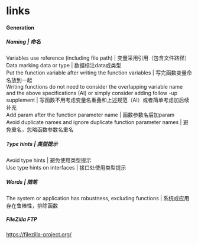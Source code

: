 # links

#### Generation
##### Naming | 命名
Variables use reference (including file path) | 变量采用引用（包含文件路径）  
Data marking data or type | 数据标注data或类型  
Put the function variable after writing the function variables | 写完函数变量命名放到一起  
Writing functions do not need to consider the overlapping variable name and the above specifications (AI) or simply consider adding follow -up supplement | 写函数不用考虑变量名重叠和上述规范（AI）或者简单考虑加后续补充  
Add param after the function parameter name | 函数参数名后加param  
Avoid duplicate names and ignore duplicate function parameter names | 避免重名，忽略函数参数名重名  

##### Type hints | 类型提示
Avoid type hints | 避免使用类型提示  
Use type hints on interfaces | 接口处使用类型提示  

##### Words | 随笔
The system or application has robustness, excluding functions | 系统或应用存在鲁棒性，排除函数  

##### FileZilla FTP
https://filezilla-project.org/

